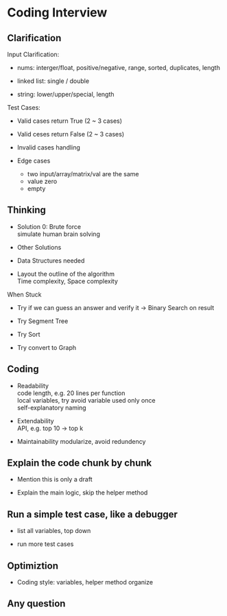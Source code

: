 # Coding Interview


## Clarification

Input Clarification:

* nums: interger/float, positive/negative, range, sorted, duplicates, length

* linked list: single / double

* string: lower/upper/special, length

Test Cases:

* Valid cases return True (2 ~ 3 cases)

* Valid ceses return False (2 ~ 3 cases)

* Invalid cases handling

* Edge cases
  - two input/array/matrix/val are the same
  - value zero
  - empty


## Thinking

* Solution 0: Brute force   \
  simulate human brain solving

* Other Solutions

* Data Structures needed 

* Layout the outline of the algorithm   \
  Time complexity, Space complexity

When Stuck

* Try if we can guess an answer and verify it -> Binary Search on result

* Try Segment Tree

* Try Sort

* Try convert to Graph


## Coding

* Readability   \
  code length, e.g. 20 lines per function   \
  local variables, try avoid variable used only once   \
  self-explanatory naming

* Extendability     \
  API, e.g. top 10 -> top k 

* Maintainability
  modularize, avoid redundency


## Explain the code chunk by chunk

* Mention this is only a draft

* Explain the main logic, skip the helper method


## Run a simple test case, like a debugger

* list all variables, top down

* run more test cases


## Optimiztion

* Coding style: variables, helper method organize


## Any question